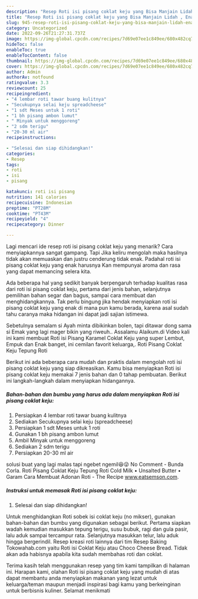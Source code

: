```yaml
---
description: "Resep Roti isi pisang coklat keju yang Bisa Manjain Lidah , Enak Banget"
title: "Resep Roti isi pisang coklat keju yang Bisa Manjain Lidah , Enak Banget"
slug: 945-resep-roti-isi-pisang-coklat-keju-yang-bisa-manjain-lidah-enak-banget
category: Uncategorized
date: 2022-09-26T21:27:31.737Z
image: https://img-global.cpcdn.com/recipes/7d69e07ee1c849ee/680x482cq70/roti-isi-pisang-coklat-keju-foto-resep-utama.jpg
hideToc: false
enableToc: true
enableTocContent: false
thumbnail: https://img-global.cpcdn.com/recipes/7d69e07ee1c849ee/680x482cq70/roti-isi-pisang-coklat-keju-foto-resep-utama.jpg
cover: https://img-global.cpcdn.com/recipes/7d69e07ee1c849ee/680x482cq70/roti-isi-pisang-coklat-keju-foto-resep-utama.jpg
author: Admin
authorAv: notfound
ratingvalue: 3.3
reviewcount: 25
recipeingredient:
- "4 lembar roti tawar buang kulitnya"
- "Secukupnya selai keju spreadcheese"
- "1 sdt Meses untuk 1 roti"
- "1 bh pisang ambon lumut"
- " Minyak untuk menggoreng"
- "2 sdm terigu"
- "20-30 ml air"
recipeinstructions:

- "Selesai dan siap dihidangkan!"
categories:
- Resep
tags:
- roti
- isi
- pisang

katakunci: roti isi pisang 
nutrition: 141 calories
recipecuisine: Indonesian
preptime: "PT28M"
cooktime: "PT43M"
recipeyield: "4"
recipecategory: Dinner

---
```



Lagi mencari ide resep roti isi pisang coklat keju yang menarik? Cara menyiapkannya sangat gampang. Tapi Jika keliru mengolah maka hasilnya tidak akan memuaskan dan justru cenderung tidak enak. Padahal roti isi pisang coklat keju yang enak harusnya Kan mempunyai aroma dan rasa yang dapat memancing selera kita.


Ada beberapa hal yang sedikit banyak berpengaruh terhadap kualitas rasa dari roti isi pisang coklat keju, pertama dari jenis bahan, selanjutnya pemilihan bahan segar dan bagus, sampai cara membuat dan menghidangkannya. Tak perlu bingung jika hendak menyiapkan roti isi pisang coklat keju yang enak di mana pun kamu berada, karena asal sudah tahu caranya maka hidangan ini dapat jadi sajian istimewa.

Sebetulnya semalam si Ayah minta dibikinkan bolen, tapi ditawar dong sama si Emak yang lagi mager bikin yang riweuh.. Assalamu Alaikum.di Video kali ini kami membuat Roti isi Pisang Karamel Coklat Keju yang super Lembut, Empuk dan Enak banget, ini cemilan favorit keluarga,. Roti Pisang Coklat Keju Tepung Roti


Berikut ini ada beberapa cara mudah dan praktis dalam mengolah roti isi pisang coklat keju yang siap dikreasikan. Kamu bisa menyiapkan Roti isi pisang coklat keju memakai 7 jenis bahan dan 0 tahap pembuatan. Berikut ini langkah-langkah dalam menyiapkan hidangannya.

<!--inarticleads1-->

##### Bahan-bahan dan bumbu yang harus ada dalam menyiapkan Roti isi pisang coklat keju:

1. Persiapkan 4 lembar roti tawar buang kulitnya
1. Sediakan Secukupnya selai keju (spreadcheese)
1. Persiapkan 1 sdt Meses untuk 1 roti
1. Gunakan 1 bh pisang ambon lumut
1. Ambil  Minyak untuk menggoreng
1. Sediakan 2 sdm terigu
1. Persiapkan 20-30 ml air


solusi buat yang lagi malas tapi ngebet ngemil😆😜 No Comment - Bunda Corla. Roti Pisang Coklat Keju Tepung Roti Cold Milk • Unsalted Butter • Garam Cara Membuat Adonan Roti - The Recipe www.eatsemson.com. 

<!--inarticleads2-->

##### Instruksi untuk memasak Roti isi pisang coklat keju:


1. Selesai dan siap dihidangkan!

Untuk menghidangkan Roti sobek isi coklat keju (no mikser), gunakan bahan-bahan dan bumbu yang digunakan sebagai berikut. Pertama siapkan wadah kemudian masukkan tepung terigu, susu bubuk, ragi dan gula pasir, lalu aduk sampai tercampur rata. Selanjutnya masukkan telur, lalu aduk hingga bergerindil. Resep kreasi roti lainnya dari tim Resep Baking Tokowahab.com yaitu Roti isi Coklat Keju atau Choco Cheese Bread. Tidak akan ada habisnya apabila kita sudah membahas roti dan coklat. 

Terima kasih telah menggunakan resep yang tim kami tampilkan di halaman ini. Harapan kami, olahan Roti isi pisang coklat keju yang mudah di atas dapat membantu anda menyiapkan makanan yang lezat untuk keluarga/teman maupun menjadi inspirasi bagi kamu yang berkeinginan untuk berbisnis kuliner. Selamat menikmati
